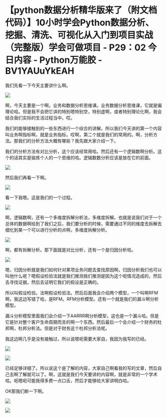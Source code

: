 # 【python数据分析精华版来了（附文档代码）】10小时学会Python数据分析、挖掘、清洗、可视化从入门到项目实战（完整版）学会可做项目 - P29：02 今日内容 - Python万能胶 - BV1YAUuYkEAH

我们先看一下今天主要讲什么啊。

![](img/0ff35cce6f2d8f0db404ee146afded7f_1.png)

啊，今天主要是一个啊。业务和数据分析思维课。业务数据分析思维课，它就是偏理论哈。但是我不会把它讲的特别嗯特别空，特别虚啊，或者特别理论化啊，我会结合我们实际的生活过程当中，哎。

我们的能够接触到的一些东西进行一个综合的讲解。所以我们今天讲的第一个内容叫业务啊指标啊，就是业务指标。哎啊，第二个就是我们的常用的。啊，分析方法。那我们的分析方法大概有哪些？我先跟大家介绍一下。

我们的分析方法有对比分析，这个应该经常用哈。然后还有一个逻辑数啊分析。这个的话其实是锻炼个人的一个思维的哈。逻辑数数分析应该是放在它的前面。



![](img/0ff35cce6f2d8f0db404ee146afded7f_3.png)

然后我们再看一下啊。

![](img/0ff35cce6f2d8f0db404ee146afded7f_5.png)

看一下我嗯。这是我们的一个过程。

![](img/0ff35cce6f2d8f0db404ee146afded7f_7.png)

啊，逻辑数啊，还有一个多维度拆解分析法，多维度拆解。也就是说我们对于一个总体的数据啊给到了我们之后，我们要分析的时候，需要通过不同的维度去拆解去细化到某一个可以进行分析的点啊，多维度拆解分析。



![](img/0ff35cce6f2d8f0db404ee146afded7f_9.png)

啊，都有拆解分析。那下面就是对比分析，还有一个是归因分析哈。

![](img/0ff35cce6f2d8f0db404ee146afded7f_11.png)

嗯，归因分析就是我们如何针对某项业务问题去查找原因啊，归因分析我们也可以叫他什么呢？嗯假设检验法就是我们推测我们推测是因为这个呃情况造成的，然后去寻找证据，然后去证明它我们的假设是正确的。

所以叫假设检验。法啊假设检验法。然后后面我会介绍两个模型，一个叫啊RFM啊，我这边写错了哈，是RFM。RFM分析模型。还有一个就是我们的漏斗啊分析模型。

漏斗分析模型里面我们会介绍一下AARRR啊分析模型，这也是一个漏斗哈。但是它是针对整个客户生命周期而言的啊一个东西。然后最后一个会介绍一个财务的杜邦啊，杜邦分析法。但是对于财务这个杜邦分析法呢。

我这边啊几乎是没有接触过，所以说嗯呃需要大家自，我因为我写的已经。

![](img/0ff35cce6f2d8f0db404ee146afded7f_13.png)

![](img/0ff35cce6f2d8f0db404ee146afded7f_14.png)

已经足够详细了。所以说这个是了解的内容，大家自己啊看我的写的文章，然后自己去啊了解就可以了。啊，这就是我们今天要讲的内容啊，就是非常的一个学术哈。呃嗯呃可能我得多费一点口舌，然后才能够给大家讲明白哈。

OK那我们断一下啊。

![](img/0ff35cce6f2d8f0db404ee146afded7f_16.png)

![](img/0ff35cce6f2d8f0db404ee146afded7f_17.png)